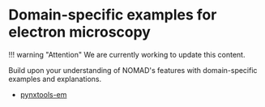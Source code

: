 # Domain-specific examples for electron microscopy

!!! warning "Attention"
    We are currently working to update this content.

Build upon your understanding of NOMAD's features with domain-specific examples and explanations.

<!--- ### Contextualization for the technique and the scientific domain TODO-->

- [pynxtools-em](https://fairmat-nfdi.github.io/pynxtools-em/)

